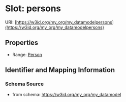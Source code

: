 # Slot: persons

URI: [https://w3id.org/my_org/my_datamodelpersons](https://w3id.org/my_org/my_datamodelpersons)



<!-- no inheritance hierarchy -->


## Properties

 * Range: [Person](Person.md)



## Identifier and Mapping Information







### Schema Source


* from schema: https://w3id.org/my_org/my_datamodel



